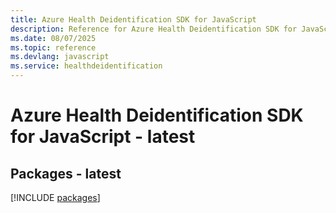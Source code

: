 ```yaml
---
title: Azure Health Deidentification SDK for JavaScript
description: Reference for Azure Health Deidentification SDK for JavaScript
ms.date: 08/07/2025
ms.topic: reference
ms.devlang: javascript
ms.service: healthdeidentification
---
```

# Azure Health Deidentification SDK for JavaScript - latest
## Packages - latest
[!INCLUDE [packages](health-deidentification-index.md)]